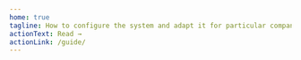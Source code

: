 ```yaml
---
home: true
tagline: How to configure the system and adapt it for particular company.
actionText: Read →
actionLink: /guide/
---
```


